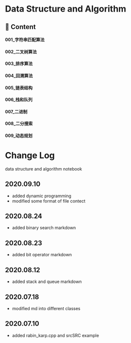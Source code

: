 # Data Structure and Algorithm

## 📑 Content

#### 001_字符串匹配算法

#### 002_二叉树算法

#### 003_排序算法

#### 004_回溯算法

#### 005_链表结构

#### 006_栈和队列

#### 007_二进制

#### 008_二分搜索

#### 009_动态规划






# Change Log
data structure and algorithm notebook

## 2020.09.10
- added dynamic programming
- modified some format of file contect

## 2020.08.24
- added binary search markdown

## 2020.08.23
- added bit operator markdown

## 2020.08.12
- added stack and queue markdown

## 2020.07.18
- modified md into different classes

## 2020.07.10
- added rabin_karp.cpp and srcSRC example
